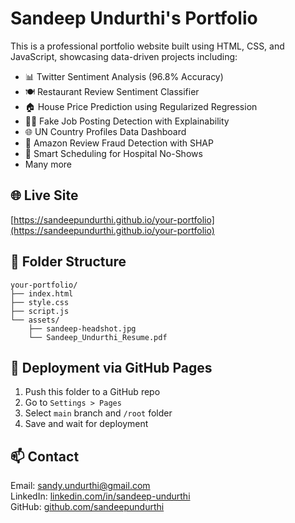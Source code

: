 # Sandeep Undurthi's Portfolio

This is a professional portfolio website built using HTML, CSS, and JavaScript, showcasing data-driven projects including:

- 📊 Twitter Sentiment Analysis (96.8% Accuracy)
- 🍽️ Restaurant Review Sentiment Classifier
- 🏠 House Price Prediction using Regularized Regression
- 🕵️‍♂️ Fake Job Posting Detection with Explainability
- 🌐 UN Country Profiles Data Dashboard
- 🧠 Amazon Review Fraud Detection with SHAP
- 🏥 Smart Scheduling for Hospital No-Shows
- Many more

## 🌐 Live Site
[https://sandeepundurthi.github.io/your-portfolio](https://sandeepundurthi.github.io/your-portfolio)

## 📁 Folder Structure
```
your-portfolio/
├── index.html
├── style.css
├── script.js
└── assets/
    ├── sandeep-headshot.jpg
    └── Sandeep_Undurthi_Resume.pdf
```

## 🚀 Deployment via GitHub Pages
1. Push this folder to a GitHub repo
2. Go to `Settings > Pages`
3. Select `main` branch and `/root` folder
4. Save and wait for deployment

## 📫 Contact
Email: sandy.undurthi@gmail.com  
LinkedIn: [linkedin.com/in/sandeep-undurthi](https://linkedin.com/in/sandeep-undurthi)  
GitHub: [github.com/sandeepundurthi](https://github.com/sandeepundurthi)
